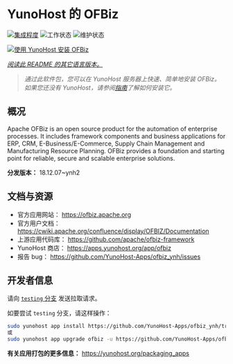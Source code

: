<!--
注意：此 README 由 <https://github.com/YunoHost/apps/tree/master/tools/readme_generator> 自动生成
请勿手动编辑。
-->

# YunoHost 的 OFBiz

[![集成程度](https://dash.yunohost.org/integration/ofbiz.svg)](https://dash.yunohost.org/appci/app/ofbiz) ![工作状态](https://ci-apps.yunohost.org/ci/badges/ofbiz.status.svg) ![维护状态](https://ci-apps.yunohost.org/ci/badges/ofbiz.maintain.svg)

[![使用 YunoHost 安装 OFBiz](https://install-app.yunohost.org/install-with-yunohost.svg)](https://install-app.yunohost.org/?app=ofbiz)

*[阅读此 README 的其它语言版本。](./ALL_README.md)*

> *通过此软件包，您可以在 YunoHost 服务器上快速、简单地安装 OFBiz。*  
> *如果您还没有 YunoHost，请参阅[指南](https://yunohost.org/install)了解如何安装它。*

## 概况

Apache OFBiz is an open source product for the automation of enterprise processes. It includes framework components and business applications for ERP, CRM, E-Business/E-Commerce, Supply Chain Management and Manufacturing Resource Planning. OFBiz provides a foundation and starting point for reliable, secure and scalable enterprise solutions. 


**分发版本：** 18.12.07~ynh2
## 文档与资源

- 官方应用网站： <https://ofbiz.apache.org>
- 官方用户文档： <https://cwiki.apache.org/confluence/display/OFBIZ/Documentation>
- 上游应用代码库： <https://github.com/apache/ofbiz-framework>
- YunoHost 商店： <https://apps.yunohost.org/app/ofbiz>
- 报告 bug： <https://github.com/YunoHost-Apps/ofbiz_ynh/issues>

## 开发者信息

请向 [`testing` 分支](https://github.com/YunoHost-Apps/ofbiz_ynh/tree/testing) 发送拉取请求。

如要尝试 `testing` 分支，请这样操作：

```bash
sudo yunohost app install https://github.com/YunoHost-Apps/ofbiz_ynh/tree/testing --debug
或
sudo yunohost app upgrade ofbiz -u https://github.com/YunoHost-Apps/ofbiz_ynh/tree/testing --debug
```

**有关应用打包的更多信息：** <https://yunohost.org/packaging_apps>
